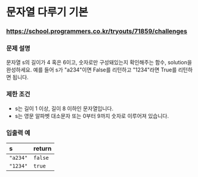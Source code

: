 # 문자열 다루기 기본

### https://school.programmers.co.kr/tryouts/71859/challenges

### 문제 설명

문자열 s의 길이가 4 혹은 6이고, 숫자로만 구성돼있는지 확인해주는 함수, solution을 완성하세요. 예를 들어 s가 "a234"이면 False를 리턴하고 "1234"라면 True를 리턴하면 됩니다.

### 제한 조건

-   s는 길이 1 이상, 길이 8 이하인 문자열입니다.
-   s는 영문 알파벳 대소문자 또는 0부터 9까지 숫자로 이루어져 있습니다.

### 입출력 예

| s        | return  |
| :------- | :------ |
| `"a234"` | `false` |
| `"1234"` | `true`  |
